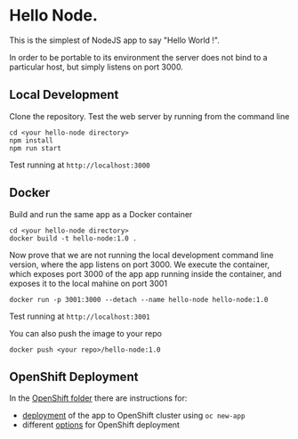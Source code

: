 # Hello Node.
This is the simplest of NodeJS app to say "Hello World !".

In order to be portable to its environment the server does not bind to a particular host, but simply listens on port 3000.

## Local Development
Clone the repository. Test the web server by running from the command line
```
cd <your hello-node directory>
npm install
npm run start
```
Test running at `http://localhost:3000`


## Docker
Build and run the same app as a Docker container
```
cd <your hello-node directory>
docker build -t hello-node:1.0 .
```
Now prove that we are not running the local development command line version, where the app listens on port 3000. We execute the container, which exposes port 3000 of the app app running inside the container, and exposes it to the local mahine on port 3001
```
docker run -p 3001:3000 --detach --name hello-node hello-node:1.0
```
Test running at `http://localhost:3001`

You can also push the image to your repo
```
docker push <your repo>/hello-node:1.0
```

## OpenShift Deployment
In the [OpenShift folder](openshift) there are instructions for:
- [deployment](openshift/oc-new-app.md) of the app to OpenShift cluster using `oc new-app`
- different [options](openshift/openshift-deployment.md) for OpenShift deployment
